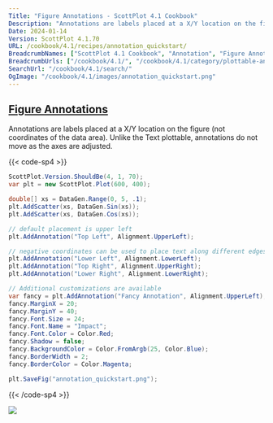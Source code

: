 ```yaml
---
Title: "Figure Annotations - ScottPlot 4.1 Cookbook"
Description: "Annotations are labels placed at a X/Y location on the figure (not coordinates of the data area). Unlike the Text plottable, annotations do not move as the axes are adjusted."
Date: 2024-01-14
Version: ScottPlot 4.1.70
URL: /cookbook/4.1/recipes/annotation_quickstart/
BreadcrumbNames: ["ScottPlot 4.1 Cookbook", "Annotation", "Figure Annotations"]
BreadcrumbUrls: ["/cookbook/4.1/", "/cookbook/4.1/category/plottable-annotation", "/cookbook/4.1/recipes/annotation_quickstart/"]
SearchUrl: "/cookbook/4.1/search/"
OgImage: "/cookbook/4.1/images/annotation_quickstart.png"
---
```


<h2><a id='figure-annotations' href='/cookbook/4.1/recipes/annotation_quickstart/'>Figure Annotations</a></h2>

Annotations are labels placed at a X/Y location on the figure (not coordinates of the data area). Unlike the Text plottable, annotations do not move as the axes are adjusted.

{{< code-sp4 >}}

```cs
ScottPlot.Version.ShouldBe(4, 1, 70);
var plt = new ScottPlot.Plot(600, 400);

double[] xs = DataGen.Range(0, 5, .1);
plt.AddScatter(xs, DataGen.Sin(xs));
plt.AddScatter(xs, DataGen.Cos(xs));

// default placement is upper left
plt.AddAnnotation("Top Left", Alignment.UpperLeft);

// negative coordinates can be used to place text along different edges
plt.AddAnnotation("Lower Left", Alignment.LowerLeft);
plt.AddAnnotation("Top Right", Alignment.UpperRight);
plt.AddAnnotation("Lower Right", Alignment.LowerRight);

// Additional customizations are available
var fancy = plt.AddAnnotation("Fancy Annotation", Alignment.UpperLeft);
fancy.MarginX = 20;
fancy.MarginY = 40;
fancy.Font.Size = 24;
fancy.Font.Name = "Impact";
fancy.Font.Color = Color.Red;
fancy.Shadow = false;
fancy.BackgroundColor = Color.FromArgb(25, Color.Blue);
fancy.BorderWidth = 2;
fancy.BorderColor = Color.Magenta;

plt.SaveFig("annotation_quickstart.png");
```

{{< /code-sp4 >}}

<img src='../../images/annotation_quickstart.png' class='d-block mx-auto my-5' />


